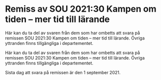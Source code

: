 # Remiss av SOU 2021:30 Kampen om tiden – mer tid till lärande

Här kan du ta del av svaren från dem som har ombetts att svara på remissen SOU 2021:30 Kampen om tiden – mer tid till lärande. Övriga yttranden finns tillgängliga i departementet.

Här kan du ta del av svaren från dem som har ombetts att svara på remissen SOU 2021:30 Kampen om tiden – mer tid till lärande. Övriga yttranden finns tillgängliga i departementet.

Sista dag att svara på remissen är den 1 september 2021.
